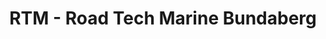 ---
title: "RTM - Road Tech Marine Bundaberg"
url: /bundaberg/rtm-road-tech-marine-bundaberg/
shop: outdoor
---